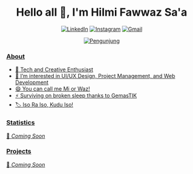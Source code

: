 <h1 align="center">Hello all 👋, I'm Hilmi Fawwaz Sa'a</h1>

<p align='center'>
   <a href="https://www.linkedin.com/in/hilmi-fawwaz-sa-ad" target="_blank"><img src="https://img.shields.io/badge/LinkedIn-0077B5?style=for-the-badge&logo=linkedin&logoColor=white" alt="LinkedIn"></a>
   <a href="https://www.instagram.com/faw_sd" target="_blank"><img src="https://img.shields.io/badge/Instagram-E4405F?style=for-the-badge&logo=instagram&logoColor=white" alt="Instagram"></a>
   <a href="mailto:hilmi.saad31082004@gmail.com" target="_blank"><img src="https://img.shields.io/badge/Gmail-EA4335?style=for-the-badge&logo=gmail&logoColor=white" alt="Gmail"/>
</p>

<p align="center">
  <img src="https://komarev.com/ghpvc/?username=hilmifawwazsaad&label=Visitors&color=brightgreen" alt="Pengunjung" />
</p>

<h3 align="left">About</h3>

- 👾 Tech and Creative Enthusiast
- 👀 I’m interested in UI/UX Design, Project Management, and Web Development
- 😄 You can call me Mi or Waz!
- ⚡ Surviving on broken sleep thanks to GemasTIK
- 🏷️ Iso Ra Iso, Kudu Iso!

<h3 align="left">Statistics</h3>

📣 *Coming Soon*

<h3 align="left">Projects</h3>

📣 *Coming Soon*
